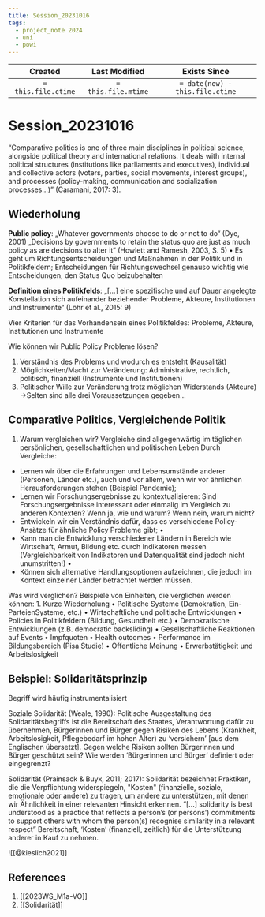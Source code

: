 ```yaml
---
title: Session_20231016
tags:
  - project_note 2024
  - uni
  - powi
---
```

|     Created      |  Last Modified   |       Exists Since        |
|:----------------:|:----------------:|:----------------:|
| `= this.file.ctime` | `= this.file.mtime` | `= date(now) - this.file.ctime`|

# Session_20231016
“Comparative politics is one of three main disciplines in political science, alongside political theory and international relations. It deals with internal political structures (institutions like parliaments and executives), individual and collective actors (voters, parties, social movements, interest groups), and processes (policy-making, communication and socialization processes...)” (Caramani, 2017: 3).

## Wiederholung
**Public policy**: „Whatever governments choose to do or not to do“ (Dye, 2001) „Decisions by governments to retain the status quo are just as much policy as are decisions to alter it“ (Howlett and Ramesh, 2003, S. 5) • Es geht um Richtungsentscheidungen und Maßnahmen in der Politik und in Politikfeldern; Entscheidungen für Richtungswechsel genauso wichtig wie Entscheidungen, den Status Quo beizubehalten

**Definition eines Politikfelds**: „[...] eine spezifische und auf Dauer angelegte Konstellation sich aufeinander beziehender Probleme, Akteure, Institutionen und Instrumente“ (Löhr et al., 2015: 9)

Vier Kriterien für das Vorhandensein eines Politikfeldes: Probleme, Akteure, Institutionen und Instrumente

Wie können wir Public Policy Probleme lösen? 
1. Verständnis des Problems und wodurch es entsteht (Kausalität) 
2. Möglichkeiten/Macht zur Veränderung: Administrative, rechtlich, politisch, finanziell (Instrumente und Institutionen) 
3. Politischer Wille zur Veränderung trotz möglichen Widerstands (Akteure) →Selten sind alle drei Voraussetzungen gegeben...

## Comparative Politics, Vergleichende Politik

1. Warum vergleichen wir? 
Vergleiche sind allgegenwärtig im täglichen persönlichen, gesellschaftlichen und politischen Leben Durch Vergleiche: 
- Lernen wir über die Erfahrungen und Lebensumstände anderer (Personen, Länder etc.), auch und vor allem, wenn wir vor ähnlichen Herausforderungen stehen (Beispiel Pandemie); 
- Lernen wir Forschungsergebnisse zu kontextualisieren: Sind Forschungsergebnisse interessant oder einmalig im Vergleich zu anderen Kontexten? Wenn ja, wie und warum? Wenn nein, warum nicht? 
- Entwickeln wir ein Verständnis dafür, dass es verschiedene Policy-Ansätze für ähnliche Policy Probleme gibt; • 
- Kann man die Entwicklung verschiedener Ländern in Bereich wie Wirtschaft, Armut, Bildung etc. durch Indikatoren messen (Vergleichbarkeit von Indikatoren und Datenqualität sind jedoch nicht unumstritten!) • 
- Können sich alternative Handlungsoptionen aufzeichnen, die jedoch im Kontext einzelner Länder betrachtet werden müssen.

Was wird verglichen? Beispiele von Einheiten, die verglichen werden können: 1. Kurze Wiederholung • Politische Systeme (Demokratien, Ein-ParteienSysteme, etc.) • Wirtschaftliche und politische Entwicklungen • Policies in Politikfeldern (Bildung, Gesundheit etc.) • Demokratische Entwicklungen (z.B. democratic backsliding) • Gesellschaftliche Reaktionen auf Events • Impfquoten • Health outcomes • Performance im Bildungsbereich (Pisa Studie) • Öffentliche Meinung • Erwerbstätigkeit und Arbeitslosigkeit

## Beispiel: Solidaritätsprinzip

Begriff wird häufig instrumentalisiert

Soziale Solidarität (Weale, 1990): Politische Ausgestaltung des Solidaritätsbegriffs ist die Bereitschaft des Staates, Verantwortung dafür zu übernehmen, Bürgerinnen und Bürger gegen Risiken des Lebens (Krankheit, Arbeitslosigkeit, Pflegebedarf im hohen Alter) zu ‘versichern’ [aus dem Englischen übersetzt]. Gegen welche Risiken sollten Bürgerinnen und Bürger geschützt sein? Wie werden ‘Bürgerinnen und Bürger’ definiert oder eingegrenzt?

Solidarität (Prainsack & Buyx, 2011; 2017): Solidarität bezeichnet Praktiken, die die Verpflichtung widerspiegeln, "Kosten" (finanzielle, soziale, emotionale oder andere) zu tragen, um andere zu unterstützen, mit denen wir Ähnlichkeit in einer relevanten Hinsicht erkennen. “[...] solidarity is best understood as a practice that reflects a person’s (or persons’) commitments to support others with whom the person(s) recognise similarity in a relevant respect” Bereitschaft, ‘Kosten’ (finanziell, zeitlich) für die Unterstützung anderer in Kauf zu nehmen.

![[@kieslich2021]]
## References
1. [[2023WS_M1a-VO]]
2. [[Solidarität]]